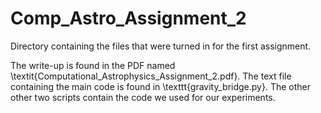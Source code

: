 # Comp_Astro_Assignment_2
Directory containing the files that were turned in for the first assignment. 

The write-up is found in the PDF named \textit{Computational\_Astrophysics\_Assignment\_2.pdf}. The text file containing the main code is found in \texttt{gravity\_bridge.py}. The other other two scripts contain the code we used for our experiments.